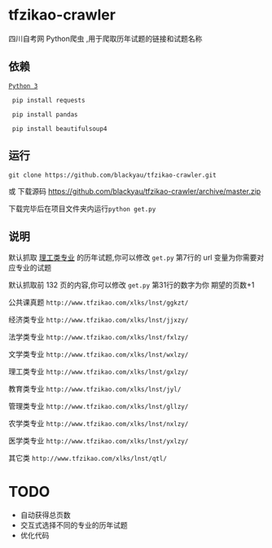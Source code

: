 # tfzikao-crawler

四川自考网 Python爬虫 ,用于爬取历年试题的链接和试题名称

## 依赖

[```Python 3```](https://www.python.org/downloads/)

``` pip install requests```

``` pip install pandas```

``` pip install beautifulsoup4```

## 运行

``` git clone https://github.com/blackyau/tfzikao-crawler.git ```

或 下载源码 https://github.com/blackyau/tfzikao-crawler/archive/master.zip

下载完毕后在项目文件夹内运行``` python get.py ```

## 说明

默认抓取 [理工类专业](http://www.tfzikao.com/xlks/lnst/gxlzy/) 的历年试题,你可以修改 ```get.py``` 第7行的 url 变量为你需要对应专业的试题

默认抓取前 132 页的内容,你可以修改 ```get.py``` 第31行的数字为你 期望的页数+1 

公共课真题 ```http://www.tfzikao.com/xlks/lnst/ggkzt/```

经济类专业 ```http://www.tfzikao.com/xlks/lnst/jjxzy/```

法学类专业 ```http://www.tfzikao.com/xlks/lnst/fxlzy/```

文学类专业 ```http://www.tfzikao.com/xlks/lnst/wxlzy/```

理工类专业 ```http://www.tfzikao.com/xlks/lnst/gxlzy/```

教育类专业 ```http://www.tfzikao.com/xlks/lnst/jyl/```

管理类专业 ```http://www.tfzikao.com/xlks/lnst/gllzy/```

农学类专业 ```http://www.tfzikao.com/xlks/lnst/nxlzy/```

医学类专业 ```http://www.tfzikao.com/xlks/lnst/yxlzy/```

其它类 ```http://www.tfzikao.com/xlks/lnst/qtl/```

# TODO

- 自动获得总页数
- 交互式选择不同的专业的历年试题
- 优化代码
